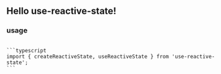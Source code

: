 ## Hello use-reactive-state!

### usage

<code src="./demo.tsx" transform/>
```typescript
import { createReactiveState, useReactiveState } from 'use-reactive-state';
```
